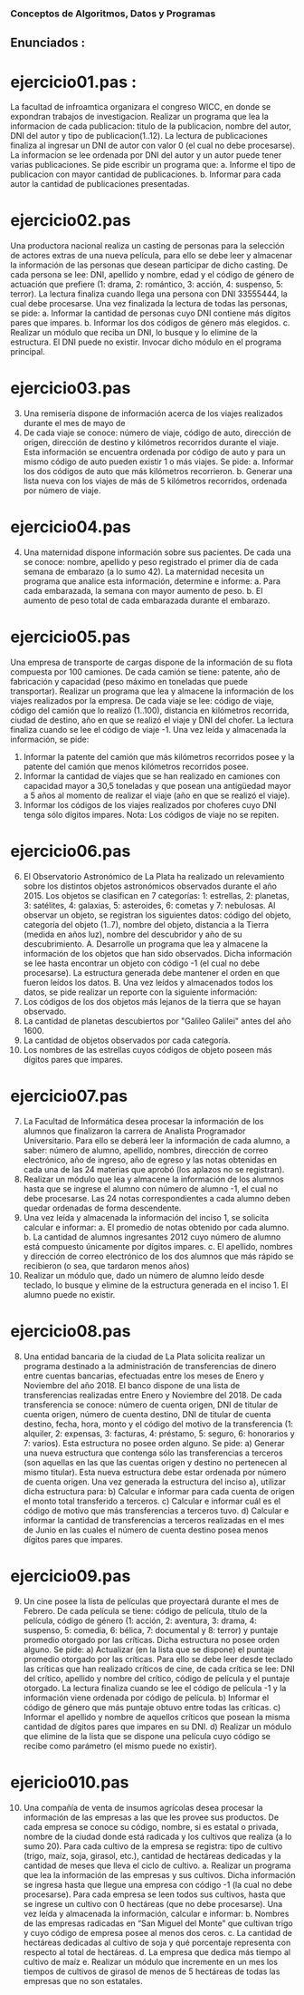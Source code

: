 ### Conceptos de Algoritmos, Datos y Programas
  ## Enunciados :

# ejercicio01.pas : 
La facultad de infroamtica organizara el congreso WICC, en donde se expondran trabajos de investigacion.
Realizar un programa que lea la informacion de cada publicacion: titulo de la publicacion, nombre del autor,
DNI del autor y tipo de publicacion(1..12). La lectura de publicaciones finaliza al ingresar un DNI de autor
con valor 0 (el cual no debe procesarse). La informacion se lee ordenada por DNI del autor y un autor puede
tener varias publicaciones. Se pide escribir un programa que: 
  a. Informe el tipo de publicacion con mayor cantidad de publicaciones.
  b. Informar para cada autor la cantidad de publicaciones presentadas.

# ejercicio02.pas
Una productora nacional realiza un casting de personas para la selección de actores extras de una
nueva película, para ello se debe leer y almacenar la información de las personas que desean
participar de dicho casting. De cada persona se lee: DNI, apellido y nombre, edad y el código de
género de actuación que prefiere (1: drama, 2: romántico, 3: acción, 4: suspenso, 5: terror). La lectura
finaliza cuando llega una persona con DNI 33555444, la cual debe procesarse.
Una vez finalizada la lectura de todas las personas, se pide:
a. Informar la cantidad de personas cuyo DNI contiene más dígitos pares que impares.
b. Informar los dos códigos de género más elegidos.
c. Realizar un módulo que reciba un DNI, lo busque y lo elimine de la estructura. El DNI puede no
existir. Invocar dicho módulo en el programa principal.

# ejercicio03.pas
3. Una remisería dispone de información acerca de los viajes realizados durante el mes de mayo de
2020. De cada viaje se conoce: número de viaje, código de auto, dirección de origen, dirección de
destino y kilómetros recorridos durante el viaje. Esta información se encuentra ordenada por código
de auto y para un mismo código de auto pueden existir 1 o más viajes. Se pide:
a. Informar los dos códigos de auto que más kilómetros recorrieron.
b. Generar una lista nueva con los viajes de más de 5 kilómetros recorridos, ordenada por número
de viaje.

# ejercicio04.pas
4. Una maternidad dispone información sobre sus pacientes. De cada una se conoce: nombre, apellido y
peso registrado el primer día de cada semana de embarazo (a lo sumo 42). La maternidad necesita un
programa que analice esta información, determine e informe:
a. Para cada embarazada, la semana con mayor aumento de peso.
b. El aumento de peso total de cada embarazada durante el embarazo.

# ejercicio05.pas
Una empresa de transporte de cargas dispone de la información de su flota compuesta por 100
camiones. De cada camión se tiene: patente, año de fabricación y capacidad (peso máximo en
toneladas que puede transportar).
Realizar un programa que lea y almacene la información de los viajes realizados por la empresa. De
cada viaje se lee: código de viaje, código del camión que lo realizó (1..100), distancia en kilómetros recorrida, ciudad de destino, año en que se realizó el viaje y DNI del chofer. La lectura finaliza cuando
se lee el código de viaje -1.
Una vez leída y almacenada la información, se pide:
1. Informar la patente del camión que más kilómetros recorridos posee y la patente del camión que
menos kilómetros recorridos posee.
2. Informar la cantidad de viajes que se han realizado en camiones con capacidad mayor a 30,5
toneladas y que posean una antigüedad mayor a 5 años al momento de realizar el viaje (año en
que se realizó el viaje).
3. Informar los códigos de los viajes realizados por choferes cuyo DNI tenga sólo dígitos impares.
Nota: Los códigos de viaje no se repiten.

# ejercicio06.pas
6. El Observatorio Astronómico de La Plata ha realizado un relevamiento sobre los distintos objetos
astronómicos observados durante el año 2015. Los objetos se clasifican en 7 categorías: 1: estrellas,
2: planetas, 3: satélites, 4: galaxias, 5: asteroides, 6: cometas y 7: nebulosas.
Al observar un objeto, se registran los siguientes datos: código del objeto, categoría del objeto (1..7),
nombre del objeto, distancia a la Tierra (medida en años luz), nombre del descubridor y año de su
descubrimiento.
A. Desarrolle un programa que lea y almacene la información de los objetos que han sido
observados. Dicha información se lee hasta encontrar un objeto con código -1 (el cual no
debe procesarse). La estructura generada debe mantener el orden en que fueron leídos los
datos.
B. Una vez leídos y almacenados todos los datos, se pide realizar un reporte con la siguiente
información:
1. Los códigos de los dos objetos más lejanos de la tierra que se hayan observado.
2. La cantidad de planetas descubiertos por "Galileo Galilei" antes del año 1600.
3. La cantidad de objetos observados por cada categoría.
4. Los nombres de las estrellas cuyos códigos de objeto poseen más dígitos pares que
impares.

# ejercicio07.pas
7. La Facultad de Informática desea procesar la información de los alumnos que finalizaron la carrera de Analista Programador Universitario. Para ello se deberá leer la información de cada alumno, a saber:
número de alumno, apellido, nombres, dirección de correo electrónico, año de ingreso, año de egreso
y las notas obtenidas en cada una de las 24 materias que aprobó (los aplazos no se registran).
1. Realizar un módulo que lea y almacene la información de los alumnos hasta que se ingrese el
alumno con número de alumno -1, el cual no debe procesarse. Las 24 notas correspondientes a
cada alumno deben quedar ordenadas de forma descendente.
2. Una vez leída y almacenada la información del inciso 1, se solicita calcular e informar:
a. El promedio de notas obtenido por cada alumno.
b. La cantidad de alumnos ingresantes 2012 cuyo número de alumno está compuesto
únicamente por dígitos impares.
c. El apellido, nombres y dirección de correo electrónico de los dos alumnos que más rápido
se recibieron (o sea, que tardaron menos años)
3. Realizar un módulo que, dado un número de alumno leído desde teclado, lo busque y elimine de
la estructura generada en el inciso 1. El alumno puede no existir.

# ejercicio08.pas
8. Una entidad bancaria de la ciudad de La Plata solicita realizar un programa destinado a la
administración de transferencias de dinero entre cuentas bancarias, efectuadas entre los meses de
Enero y Noviembre del año 2018.
El banco dispone de una lista de transferencias realizadas entre Enero y Noviembre del 2018. De cada
transferencia se conoce: número de cuenta origen, DNI de titular de cuenta origen, número de cuenta destino, DNI de titular de cuenta destino, fecha, hora, monto y el código del motivo de la
transferencia (1: alquiler, 2: expensas, 3: facturas, 4: préstamo, 5: seguro, 6: honorarios y 7: varios).
Esta estructura no posee orden alguno.
Se pide:
a) Generar una nueva estructura que contenga sólo las transferencias a terceros (son aquellas en las
que las cuentas origen y destino no pertenecen al mismo titular). Esta nueva estructura debe
estar ordenada por número de cuenta origen.
Una vez generada la estructura del inciso a), utilizar dicha estructura para:
b) Calcular e informar para cada cuenta de origen el monto total transferido a terceros.
c) Calcular e informar cuál es el código de motivo que más transferencias a terceros tuvo.
d) Calcular e informar la cantidad de transferencias a terceros realizadas en el mes de Junio en las cuales el número de cuenta destino posea menos dígitos pares que impares.

# ejercicio09.pas

9. Un cine posee la lista de películas que proyectará durante el mes de Febrero. De cada película se
tiene: código de película, título de la película, código de género (1: acción, 2: aventura, 3: drama, 4:
suspenso, 5: comedia, 6: bélica, 7: documental y 8: terror) y puntaje promedio otorgado por las
críticas. Dicha estructura no posee orden alguno.
Se pide:
a) Actualizar (en la lista que se dispone) el puntaje promedio otorgado por las críticas. Para ello se
debe leer desde teclado las críticas que han realizado críticos de cine, de cada crítica se lee: DNI
del crítico, apellido y nombre del crítico, código de película y el puntaje otorgado. La lectura
finaliza cuando se lee el código de película -1 y la información viene ordenada por código de
película.
b) Informar el código de género que más puntaje obtuvo entre todas las críticas.
c) Informar el apellido y nombre de aquellos críticos que posean la misma cantidad de dígitos pares
que impares en su DNI.
d) Realizar un módulo que elimine de la lista que se dispone una película cuyo código se recibe como parámetro (el mismo puede no existir).

# ejericio010.pas

10. Una compañía de venta de insumos agrícolas desea procesar la información de las empresas a las que
les provee sus productos. De cada empresa se conoce su código, nombre, si es estatal o privada,
nombre de la ciudad donde está radicada y los cultivos que realiza (a lo sumo 20). Para cada cultivo
de la empresa se registra: tipo de cultivo (trigo, maíz, soja, girasol, etc.), cantidad de hectáreas
dedicadas y la cantidad de meses que lleva el ciclo de cultivo.
a. Realizar un programa que lea la información de las empresas y sus cultivos. Dicha información
se ingresa hasta que llegue una empresa con código -1 (la cual no debe procesarse). Para cada
empresa se leen todos sus cultivos, hasta que se ingrese un cultivo con 0 hectáreas (que no
debe procesarse).
Una vez leída y almacenada la información, calcular e informar:
b. Nombres de las empresas radicadas en “San Miguel del Monte” que cultivan trigo y cuyo código
de empresa posee al menos dos ceros.
c. La cantidad de hectáreas dedicadas al cultivo de soja y qué porcentaje representa con respecto
al total de hectáreas.
d. La empresa que dedica más tiempo al cultivo de maíz
e. Realizar un módulo que incremente en un mes los tiempos de cultivos de girasol de menos de 5
hectáreas de todas las empresas que no son estatales.